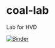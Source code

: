 # coal-lab
Lab for HVD 

[![Binder](https://mybinder.org/badge.svg)](https://mybinder.org/v2/gh/jaurbanChicago/coal-lab/master)
